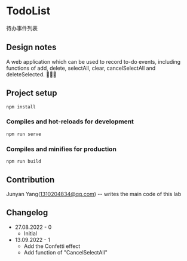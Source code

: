 # TodoList
待办事件列表

## Design notes

A web application which can be used to record to-do events, including functions of add, delete, selectAll, clear, cancelSelectAll and deleteSelected. 🎈📅😋

## Project setup

```shell
npm install
```

###  Compiles and hot-reloads for development

```shell
npm run serve
```

###  Compiles and minifies for production

```shell
npm run build
```

## Contribution

Junyan Yang([1310204834@qq.com](mailto:1310204834@qq.com)) -- writes the main code of this lab

## Changelog

- 27.08.2022 - 0
  - Initial
- 13.09.2022 - 1
  - Add the Confetti effect
  - Add function of "CancelSelectAll"

